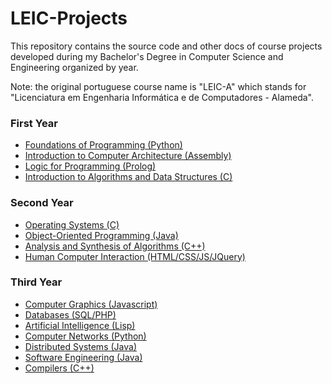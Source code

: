 # LEIC-Projects

This repository contains the source code and other docs of course projects developed during my Bachelor's Degree in Computer Science and Engineering organized by year.

Note: the original portuguese course name is "LEIC-A" which stands for "Licenciatura em Engenharia Informática e de Computadores - Alameda".

### First Year
  * [Foundations of Programming (Python)](/First_Year/Foundations_of_Programming/)
  * [Introduction to Computer Architecture (Assembly)](/First_Year/Introduction_to_Computer_Architecture/)
  * [Logic for Programming (Prolog)](/First_Year/Logic_for_Programming/)
  * [Introduction to Algorithms and Data Structures (C)](/First_Year/Introduction_to_Algorithms_and_Data_Structures/)

### Second Year
  * [Operating Systems (C)](/Second_Year/Operating_Systems/)
  * [Object-Oriented Programming (Java)](/Second_Year/Object_Oriented_Programming)
  * [Analysis and Synthesis of Algorithms (C++)](/Second_Year/Analysis_and_Synthesis_of_Algorithms/)
  * [Human Computer Interaction (HTML/CSS/JS/JQuery)](/Second_Year/Human_Computer_Interaction/)
  
### Third Year 
  * [Computer Graphics (Javascript)](/Third_Year/Computer_Graphics/)
  * [Databases (SQL/PHP)](/Third_Year/Databases/)
  * [Artificial Intelligence (Lisp)](/Third_Year/Artificial_Intelligence/)
  * [Computer Networks (Python)](/Third_Year/Computer_Networks/)
  * [Distributed Systems (Java)](/Third_Year/Distributed_Systems/)
  * [Software Engineering (Java)](/Third_Year/Software_Engineering/)
  * [Compilers (C++)](/Third_Year/Compilers/)
